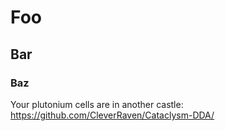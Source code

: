 <!-- START doctoc generated TOC please keep comment here to allow auto update -->
<!-- DON'T EDIT THIS SECTION, INSTEAD RE-RUN doctoc TO UPDATE -->



<!-- END doctoc generated TOC please keep comment here to allow auto update -->

# Foo
## Bar
### Baz

Your plutonium cells are in another castle: https://github.com/CleverRaven/Cataclysm-DDA/

